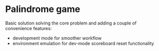 # Palindrome game

Basic solution solving the core problem and adding a couple of convenience features:

- development mode for smoother workflow
- environment emulation for dev-mode scoreboard reset functionality